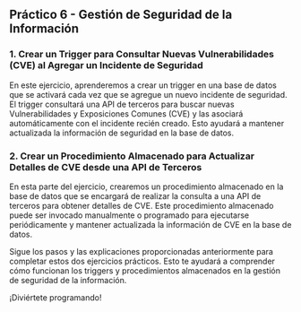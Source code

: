 ## Práctico 6 - Gestión de Seguridad de la Información

### 1. Crear un Trigger para Consultar Nuevas Vulnerabilidades (CVE) al Agregar un Incidente de Seguridad

En este ejercicio, aprenderemos a crear un trigger en una base de datos que se activará cada vez que se agregue un nuevo incidente de seguridad. El trigger consultará una API de terceros para buscar nuevas Vulnerabilidades y Exposiciones Comunes (CVE) y las asociará automáticamente con el incidente recién creado. Esto ayudará a mantener actualizada la información de seguridad en la base de datos.

### 2. Crear un Procedimiento Almacenado para Actualizar Detalles de CVE desde una API de Terceros

En esta parte del ejercicio, crearemos un procedimiento almacenado en la base de datos que se encargará de realizar la consulta a una API de terceros para obtener detalles de CVE. Este procedimiento almacenado puede ser invocado manualmente o programado para ejecutarse periódicamente y mantener actualizada la información de CVE en la base de datos.

Sigue los pasos y las explicaciones proporcionadas anteriormente para completar estos dos ejercicios prácticos. Esto te ayudará a comprender cómo funcionan los triggers y procedimientos almacenados en la gestión de seguridad de la información.

¡Diviértete programando!
